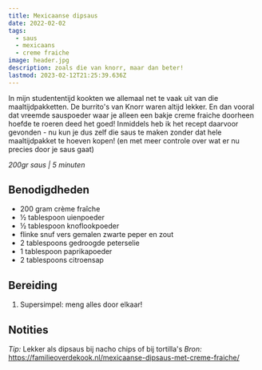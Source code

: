 ```yaml
---
title: Mexicaanse dipsaus
date: 2022-02-02
tags:
  - saus
  - mexicaans
  - creme fraiche
image: header.jpg
description: zoals die van knorr, maar dan beter!
lastmod: 2023-02-12T21:25:39.636Z
---
```

In mijn studententijd kookten we allemaal net te vaak uit van die maaltijdpakketten. De burrito's van Knorr waren altijd lekker. En dan vooral dat vreemde sauspoeder waar je alleen een bakje creme fraiche doorheen hoefde te roeren deed het goed! Inmiddels heb ik het recept daarvoor gevonden - nu kun je dus zelf die saus te maken zonder dat hele maaltijdpakket te hoeven kopen! (en met meer controle over wat er nu precies door je saus gaat)  

_200gr saus | 5 minuten_

## Benodigdheden

-   200 gram  crème fraîche 
-   ½ tablespoon  uienpoeder 
-   ½ tablespoon  knoflookpoeder 
-   flinke snuf vers gemalen zwarte peper en zout 
-   2 tablespoons  gedroogde peterselie 
-   1 tablespoon  paprikapoeder 
-   2 tablespoons  citroensap 

## Bereiding

1.  Supersimpel: meng alles door elkaar! 

## Notities
*Tip:* Lekker als dipsaus bij nacho chips of bij tortilla's
*Bron:* <https://familieoverdekook.nl/mexicaanse-dipsaus-met-creme-fraiche/>